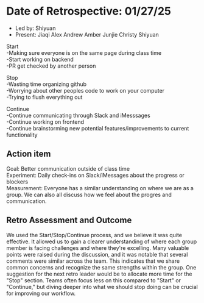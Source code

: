 # Date of Retrospective: 01/27/25

* Led by: Shiyuan
* Present: Jiaqi Alex Andrew Amber Junjie Christy Shiyuan

Start\
-Making sure everyone is on the same page during class time<br />
-Start working on backend<br />
-PR get checked by another person<br />

Stop\
-Wasting time organizing github<br />
-Worrying about other peoples code to work on your computer<br />
-Trying to flush everything out<br />

Continue\
-Continue communicating through Slack and iMesssages<br />
-Continue working on frontend<br />
-Continue brainstorming new potential features/improvements to current functionality<br />

## Action item
Goal: Better communication outside of class time<br />
Experiment: Daily check-ins on Slack/iMessages about the progress or blockers<br />
Measurement: Everyone has a similar understanding on where we are as a group. We can also all discuss how we feel about the progres and communication.<br />

## Retro Assessment and Outcome
We used the Start/Stop/Continue process, and we believe it was quite effective. It allowed us to gain a clearer understanding of where each group member is facing challenges and where they're excelling. Many valuable points were raised during the discussion, and it was notable that several comments were similar across the team. This indicates that we share common concerns and recognize the same strengths within the group. One suggestion for the next retro leader would be to allocate more time for the "Stop" section. Teams often focus less on this compared to "Start" or "Continue," but diving deeper into what we should stop doing can be crucial for improving our workflow.



